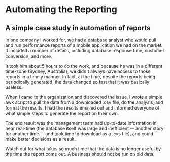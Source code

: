 # Automating the Reporting

## A simple case study in automation of reports

In one company I worked for, we had a database analyst who would pull and run performance reports of a mobile application we had on the market. It included a number of details, including database response time, customer conversion, and more.

It took him about 5 hours to do the work, and because he was in a different time-zone (Sydney, Australia), we didn't always have access to those reports in a timely manner. In fact, at the time, despite the reports being periodically generated, the data changed so fast that it was basically useless.

When I came to the organization and discovered the issue, I wrote a simple awk script to pull the data from a downloaded .csv file, do the analysis, and format the results. I had the results emailed out and informed everyone of what simple steps to generate the report on their own.

The end result was the management team had up-to-date information in near real-time (the database itself was large and inefficient -- another story for another time -- and took time to download as a .cvs file), and could make better decisions as a result.

Watch out for what takes so much time that the data is no longer useful by the time the report come out. A business should not be run on old data.
